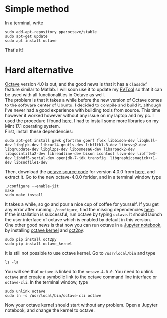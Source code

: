 <!-- 
.. title: Install Octave 4.0 on Mint 17.1/Ubuntu 14.04
.. slug: 2015-06-20-install-octave-40-on-mint-171ubuntu-1404
.. date: 2015-06-20 12:10:53 UTC+02:00
.. tags: 
.. category: 
.. link: 
.. description: 
.. type: text
-->

# Simple method
In a terminal, write

```
sudo add-apt-repository ppa:octave/stable
sudo apt-get update
sudo apt install octave
```

That's it!

# Hard alternative

[Octave](http://www.gnu.org/software/octave/) version 4.0 is out, and the good news is that it has a `classdef` feature similar to Matlab. I will soon use it to update my [FVTool](https://github.com/simulkade/FVTool) so that it can be used with all functionalities in Octave as well.  
The problem is that it takes a while before the new version of Octave comes to the software center of Ubuntu. I decided to compile and build it, although I've never had a good experience with building tools from source. This time however it worked however without any issue on my laptop and my pc. I used the procedure I found [here](https://scivision.co/compiling-octave-4-0-on-ubuntu-14-04/). I had to install some more libraries on my Mint 17.1 operating system.  
First, install these dependencies:
```
sudo apt-get install gawk gfortran gperf flex libbison-dev libqhull-dev libglpk-dev libcurl4-gnutls-dev libfltk1.3-dev librsvg2-dev libqrupdate-dev libgl2ps-dev libosmesa6-dev libarpack2-dev libqscintilla2-dev libreadline-dev bison icontool llvm-dev libfftw3-dev libhdf5-serial-dev openjdk-7-jdk transfig  libgraphicsmagick++1-dev libsndfile1-dev
```

Then, download the [octave source code](ftp://ftp.gnu.org/gnu/octave/) for version 4.0.0 from [here](ftp://ftp.gnu.org/gnu/octave/octave-4.0.0.tar.gz), and extract it. Go to the new octave-4.0.0 forlder, and in a terminal window type
```
./configure --enable-jit
make
sudo make install
```

It takes a while, so go and pour a nice cup of coffee for yourself. If you get any error after running `./configure`, find the missing dependencies [here](http://wiki.octave.org/Octave_for_Debian_systems).  
If the installation is successful, run octave by typing `octave`. It should launch the user interface of octave which is enabled by default in this version.  
One other good news is that now you can run octave in a [Jupyter notebook](https://jupyter.org/), by installing [octave kernel](https://github.com/calysto/octave_kernel) and [oct2py](http://blink1073.github.io/oct2py/source/installation.html):
```
sudo pip install oct2py
sudo pip install octave_kernel
```

It is still not possible to use octave kernel. Go to `/usr/local/bin` and type
```
ls -la
```
You will see that `octave` is linked to the `octave-4.0.0`. You need to unlink `octave` and create a symbolic link to the octave command line interface or `octave-cli`. In the terminal window, type
```
sudo unlink octave
sudo ln -s /usr/local/bin/octave-cli octave
```

Now your octave kernel should start without any problem. Open a Jupyter notebook, and change the kernel to octave.

